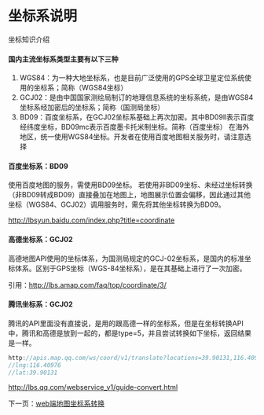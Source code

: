 坐标系说明
====================


坐标知识介绍

#### 国内主流坐标系类型主要有以下三种

1. WGS84：为一种大地坐标系，也是目前广泛使用的GPS全球卫星定位系统使用的坐标系；简称（WGS84坐标）
2. GCJ02：是由中国国家测绘局制订的地理信息系统的坐标系统，是由WGS84坐标系经加密后的坐标系；简称（国测局坐标）
3. BD09：百度坐标系，在GCJ02坐标系基础上再次加密。其中BD09ll表示百度经纬度坐标，BD09mc表示百度墨卡托米制坐标。简称（百度坐标）
在海外地区，统一使用WGS84坐标。开发者在使用百度地图相关服务时，请注意选择

#### 百度坐标系：BD09

使用百度地图的服务，需使用BD09坐标。
若使用非BD09坐标、未经过坐标转换（非BD09转成BD09）直接叠加在地图上，地图展示位置会偏移，因此通过其他坐标（WGS84、GCJ02）调用服务时，需先将其他坐标转换为BD09。

http://lbsyun.baidu.com/index.php?title=coordinate

#### 高德坐标系：GCJ02

高德地图API使用的坐标体系，为国测局规定的GCJ-02坐标系，是国内的标准坐标体系。区别于GPS坐标（WGS-84坐标系），是在其基础上进行了一次加密。

引用：http://lbs.amap.com/faq/top/coordinate/3/

#### 腾讯坐标系：GCJ02

腾讯的API里面没有直接说，是用的跟高德一样的坐标系，但是在坐标转换API中，腾讯和高德是放到一起的，都是type=5，并且尝试转换如下坐标，返回结果是一样。

```js
http://apis.map.qq.com/ws/coord/v1/translate?locations=39.90131,116.40976&type=5&key=75ABZ-PAJKD-PAK43-H3EWC-THRVQ-QUBXN
//lng:116.40976
//lat:39.90131
```

http://lbs.qq.com/webservice_v1/guide-convert.html


下一页：[web端地图坐标系转换](https://github.com/lhywell/map/blob/master/3.1README.md)